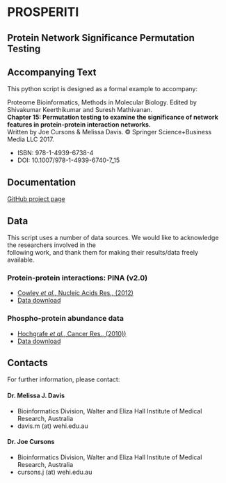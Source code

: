 PROSPERITI
==========

Protein Network Significance Permutation Testing
------------------------------------------------

## Accompanying Text

This python script is designed as a formal example to accompany:

Proteome Bioinformatics, Methods in Molecular Biology. Edited by Shivakumar Keerthikumar and Suresh Mathivanan.  
**Chapter 15: Permutation testing to examine the significance of network features in protein-protein interaction networks.**  
Written by Joe Cursons & Melissa Davis. © Springer Science+Business Media LLC 2017.

* ISBN: 978-1-4939-6738-4 
* DOI: 10.1007/978-1-4939-6740-7_15


## Documentation

[GitHub project page](http://github.com/DavisLaboratory/PROSPERITI)


## Data
This script uses a number of data sources. We would like to acknowledge the researchers involved in the  
following work, and thank them for making their results/data freely available.

### Protein-protein interactions: PINA (v2.0)
* [Cowley *et al.*, Nucleic Acids Res., (2012)]( http://dx.doi.org/10.1093/nar/gkr967 )
* [Data download]( http://cbg.garvan.unsw.edu.au/pina/download/Homo%20sapiens-20140521.tsv )

### Phospho-protein abundance data
* [Hochgrafe *et al.*, Cancer Res., (2010))]( http://dx.doi.org/10.1158/0008-5472.CAN-10-0911 )
* [Data download]( http://cancerres.aacrjournals.org/content/70/22/9391/suppl/DC1 )


## Contacts

For further information, please contact:

#### Dr. Melissa J. Davis 
* Bioinformatics Division, Walter and Eliza Hall Institute of Medical Research, Australia  
* davis.m (at) wehi.edu.au

#### Dr. Joe Cursons
* Bioinformatics Division, Walter and Eliza Hall Institute of Medical Research, Australia
* cursons.j (at) wehi.edu.au
